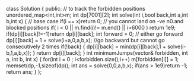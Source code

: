 class Solution {
public:
// to track the forbidden positions
unordered_map<int,int>m;
int dp[7001][2];
int solve(int i,bool back,int a,int b,int x)
{
// base case
if(i == x)return 0;
// you cannot land on -ve n0.and blocked positions
if( i < 0 || m.find(i)!= m.end() || i>6000 )
return 1e9;
if(dp[i][back]!=-1)return dp[i][back];
int forward = 0;
// either go forward
dp[i][back] = 1 + solve(i+a,0,a,b,x);
//go backward but cannot go consecutively 2 times
if(!back)
{
dp[i][back] = min(dp[i][back],1 + solve(i-b,1,a,b,x));
}
return dp[i][back];
}
int minimumJumps(vector<int>& forbidden, int a, int b, int x) {
for(int i = 0 ; i<forbidden.size();i++)
m[forbidden[i]] = 1;
memset(dp,-1,sizeof(dp));
int ans = solve(0,0,a,b,x);
if(ans > 1e9)return -1;
return ans;
}
};